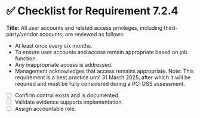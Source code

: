 # ✅ Checklist for Requirement 7.2.4

**Title:** All user accounts and related access privileges, including third-party/vendor accounts, are reviewed as follows:
- At least once every six months. 
- To ensure user accounts and access remain appropriate based on job function. 
- Any inappropriate access is addressed. 
- Management acknowledges that access remains appropriate. Note: This requirement is a best practice until 31 March 2025, after which it will be required and must be fully considered during a PCI DSS assessment.

- [ ] Confirm control exists and is documented.
- [ ] Validate evidence supports implementation.
- [ ] Assign accountable role.
